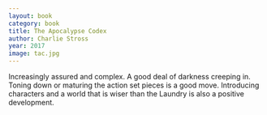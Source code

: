 ```yaml
---
layout: book
category: book
title: The Apocalypse Codex
author: Charlie Stross
year: 2017
image: tac.jpg
---
```

Increasingly assured and complex.  A good deal of darkness creeping in. Toning down or maturing the action set pieces is a good move.  Introducing characters and a world that is wiser than the Laundry is also a positive development.  
